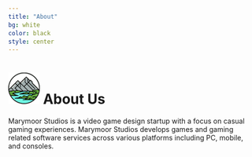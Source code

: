 ```yaml
---
title: "About"
bg: white
color: black
style: center
---
```


# ![Logo][logo] About Us
Marymoor Studios is a video game design startup with a focus on casual gaming experiences.
Marymoor Studios develops games and gaming related software services across various platforms
including PC, mobile, and consoles.

[logo]: https://raw.githubusercontent.com/MarymoorStudios/Core/main/Images/Marymoor%20Studios%20Logo%20NM%2064x64.png
